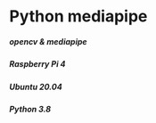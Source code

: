# Python mediapipe
<h5>opencv & mediapipe</h5>
<h5>Raspberry Pi 4</h5>
<h5>Ubuntu 20.04</h5>
<h5>Python 3.8</h5>
<h5></h5>